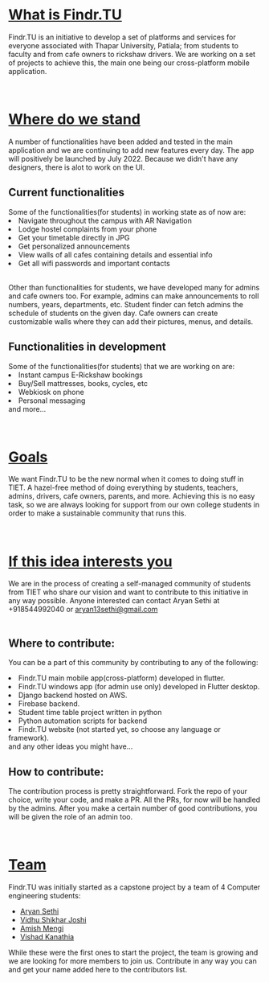 <u><h1> What is Findr.TU</h1></u>
Findr.TU is an initiative to develop a set of platforms and services for everyone associated with Thapar University, Patiala; from students to faculty and from cafe owners to rickshaw drivers. We are working on a set of projects to achieve this, the main one being our cross-platform mobile application.

</br><u><h1>Where do we stand</h1></u>
<p>A number of functionalities have been added and tested in the main application and we are continuing to add new features every day. The app will positively be launched by July 2022. Because we didn't have any designers, there is alot to work on the UI. </p>
<h2>Current functionalities</h2>
Some of the functionalities(for students) in working state as of now are:
<li>Navigate throughout the campus with AR Navigation</li>
<li>Lodge hostel complaints from your phone</li>
<li>Get your timetable directly in JPG</li>
<li>Get personalized announcements</li>
<li>View walls of all cafes containing details and essential info</li>
<li>Get all wifi passwords and important contacts</li>
<br><p>Other than functionalities for students, we have developed many for admins and cafe owners too. For example, admins can make announcements to roll numbers, years, departments, etc. Student finder can fetch admins the schedule of students on the given day. Cafe owners can create customizable walls where they can add their pictures, menus, and details.</p>

<h2>Functionalities in development</h2>
Some of the functionalities(for students) that we are working on are:</r>
<li>Instant campus E-Rickshaw bookings</li>
<li>Buy/Sell mattresses, books, cycles, etc</li>
<li>Webkiosk on phone</li>
<li>Personal messaging</li>
and more...

</br><u><h1>Goals</h1></u>
We want Findr.TU to be the new normal when it comes to doing stuff in TIET. A hazel-free method of doing everything by students, teachers, admins, drivers, cafe owners, parents, and more. Achieving this is no easy task, so we are always looking for support from our own college students in order to make a sustainable community that runs this.

</br><u><h1> If this idea interests you </h1></u>
We are in the process of creating a self-managed community of students from TIET who share our vision and want to contribute to this initiative in any way possible. Anyone interested can contact Aryan Sethi at 
+918544992040 or aryan13sethi@gmail.com  
</br><h2>Where to contribute: </h2>
You can be a part of this community by contributing to any of the following:
<li>Findr.TU main mobile app(cross-platform) developed in flutter.</li>
<li>Findr.TU windows app (for admin use only) developed in Flutter desktop.</li>
<li>Django backend hosted on AWS.</li>
<li>Firebase backend.</li>
<li>Student time table project written in python</li>
<li>Python automation scripts for backend</li>
<li>Findr.TU website (not started yet, so choose any language or framework).</li>
and any other ideas you might have...
<h2>How to contribute: </h2>
The contribution process is pretty straightforward. Fork the repo of your choice, write your code, and make a PR. All the PRs, for now will be handled by the admins. After you make a certain number of good contributions, you will be given the role of an admin too.

</br><u><h1>Team</h1></u>
Findr.TU was initially started as a capstone project by a team of 4 Computer engineering students:</br>
- <a href="https://github.com/AryanSethi">Aryan Sethi</a></br>
- <a href="https://github.com/MisanthropicDeity">Vidhu Shikhar Joshi</a></br>
- <a href="https://github.com/amishmengi">Amish Mengi</a></br>
- <a href="https://github.com/Skiadriana">Vishad Kanathia</a></br>

While these were the first ones to start the project, the team is growing and we are looking for more members to join us. Contribute in any way you can and get your name added here to the contributors list.


